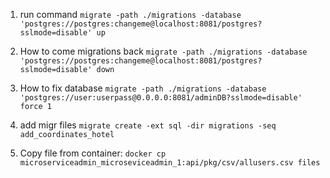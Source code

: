 1. run command
 `migrate -path ./migrations -database 'postgres://postgres:changeme@localhost:8081/postgres?sslmode=disable' up` 

2. How to come migrations back 
 `migrate -path ./migrations -database 'postgres://postgres:changeme@localhost:8081/postgres?sslmode=disable' down` 

3. How to fix database 
`migrate -path ./migrations -database 'postgres://user:userpass@0.0.0.0:8081/adminDB?sslmode=disable' force 1 `

4. add migr files
`migrate create -ext sql -dir migrations -seq add_coordinates_hotel `

5. Copy file from container:
`docker cp microserviceadmin_microseviceadmin_1:api/pkg/csv/allusers.csv files`


